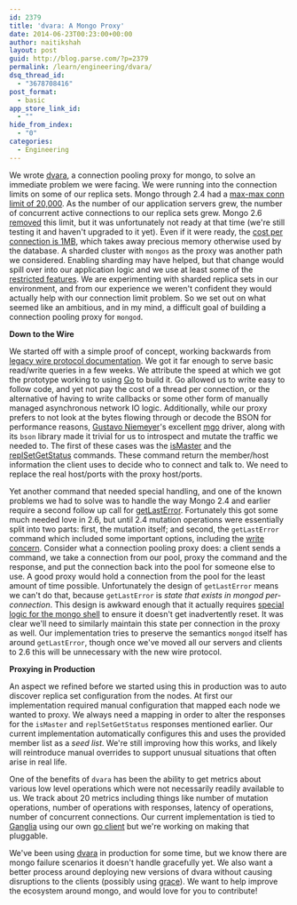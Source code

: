 ```yaml
---
id: 2379
title: 'dvara: A Mongo Proxy'
date: 2014-06-23T00:23:00+00:00
author: naitikshah
layout: post
guid: http://blog.parse.com/?p=2379
permalink: /learn/engineering/dvara/
dsq_thread_id:
  - "3678708416"
post_format:
  - basic
app_store_link_id:
  - ""
hide_from_index:
  - "0"
categories:
  - Engineering
---
```

We wrote [dvara](https://github.com/facebookgo/dvara "dvara"), a connection pooling proxy for mongo, to solve an immediate problem we were facing. We were running into the connection limits on some of our replica sets. Mongo through 2.4 had a [max-max conn limit of 20,000](https://github.com/mongodb/mongo/blob/v2.4/src/mongo/util/net/listen.h#L27 "Mongo 2.4 Max Max Conn"). As the number of our application servers grew, the number of concurrent active connections to our replica sets grew. Mongo 2.6 [removed](https://github.com/mongodb/mongo/blob/master/src/mongo/util/net/listen.h#L43 "Mongo 2.6 removed Max Max Conn") this limit, but it was unfortunately not ready at that time (we're still testing it and haven't upgraded to it yet). Even if it were ready, the [cost per connection is 1MB](https://github.com/mongodb/mongo/blob/master/src/mongo/util/net/message_server_port.cpp#L92 "Mongo Per-Connection Overhead"), which takes away precious memory otherwise used by the database. A sharded cluster with `mongos` as the proxy was another path we considered. Enabling sharding may have helped, but that change would spill over into our application logic and we use at least some of the [restricted features](http://docs.mongodb.org/manual/reference/limits/#limits-sharding-operations "Mongo Sharding Operational Restrictions"). We are experimenting with sharded replica sets in our environment, and from our experience we weren't confident they would actually help with our connection limit problem. So we set out on what seemed like an ambitious, and in my mind, a difficult goal of building a connection pooling proxy for `mongod`.

**Down to the Wire**

We started off with a simple proof of concept, working backwards from [legacy wire protocol documentation](http://docs.mongodb.org/meta-driver/latest/legacy/mongodb-wire-protocol/ "Legacy Mongo Wire Protocol"). We got it far enough to serve basic read/write queries in a few weeks. We attribute the speed at which we got the prototype working to using [Go](http://golang.org/ "The Go Programming Language") to build it. Go allowed us to write easy to follow code, and yet not pay the cost of a thread per connection, or the alternative of having to write callbacks or some other form of manually managed asynchronous network IO logic. Additionally, while our proxy prefers to not look at the bytes flowing through or decode the BSON for performance reasons, [Gustavo Niemeyer](http://labix.org/ "Gustavo Niemeyer")'s excellent [mgo](http://labix.org/mgo "mgo: Mongo Go Driver") driver, along with its `bson` library made it trivial for us to introspect and mutate the traffic we needed to. The first of these cases was the [isMaster](http://docs.mongodb.org/manual/reference/command/isMaster/ "Mongo isMaster Command") and the [replSetGetStatus](http://docs.mongodb.org/manual/reference/command/replSetGetStatus/ "Mongo replSetGetStatus Command") commands. These command return the member/host information the client uses to decide who to connect and talk to. We need to replace the real host/ports with the proxy host/ports.

Yet another command that needed special handling, and one of the known problems we had to solve was to handle the way Mongo 2.4 and earlier require a second follow up call for [getLastError](http://docs.mongodb.org/manual/reference/command/getLastError/ "Mongo getLastError Command"). Fortunately this got some much needed love in 2.6, but until 2.4 mutation operations were essentially split into two parts: first, the mutation itself; and second, the `getLastError` command which included some important options, including the [write concern](http://docs.mongodb.org/manual/core/write-concern/ "Mongo Write Concern"). Consider what a connection pooling proxy does: a client sends a command, we take a connection from our pool, proxy the command and the response, and put the connection back into the pool for someone else to use. A good proxy would hold a connection from the pool for the least amount of time possible. Unfortunately the design of `getLastError` means we can't do that, because `getLastError` is _state that exists in mongod per-connection_. This design is awkward enough that it actually requires [special logic for the mongo shell](https://github.com/mongodb/mongo/search?q=forShell "Mongo forShell getLastError Specialization") to ensure it doesn't get inadvertently reset. It was clear we'll need to similarly maintain this state per connection in the proxy as well. Our implementation tries to preserve the semantics `mongod` itself has around `getLastError`, though once we've moved all our servers and clients to 2.6 this will be unnecessary with the new wire protocol.

**Proxying in Production**

An aspect we refined before we started using this in production was to auto discover replica set configuration from the nodes. At first our implementation required manual configuration that mapped each node we wanted to proxy. We always need a mapping in order to alter the responses for the `isMaster` and `replSetGetStatus` responses mentioned earlier. Our current implementation automatically configures this and uses the provided member list as a _seed list_. We're still improving how this works, and likely will reintroduce manual overrides to support unusual situations that often arise in real life.

One of the benefits of `dvara` has been the ability to get metrics about various low level operations which were not necessarily readily available to us. We track about 20 metrics including things like number of mutation operations, number of operations with responses, latency of operations, number of concurrent connections. Our current implementation is tied to [Ganglia](http://ganglia.sourceforge.net/ "Ganglia Monitoring System") using our own [go client](https://github.com/facebookgo/ganglia "Ganglia Go Client") but we're working on making that pluggable.

We've been using [dvara](https://github.com/facebookgo/dvara "dvara") in production for some time, but we know there are mongo failure scenarios it doesn't handle gracefully yet. We also want a better process around deploying new versions of dvara without causing disruptions to the clients (possibly using [grace](https://github.com/facebookgo/grace "Graceful Restart for Go Servers")). We want to help improve the ecosystem around mongo, and would love for you to contribute!